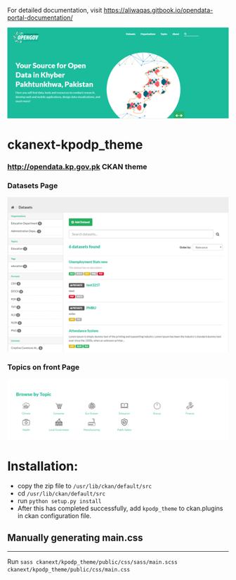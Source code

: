 For detailed documentation, visit https://aliwaqas.gitbook.io/opendata-portal-documentation/

![](./kpodp-header.PNG)
# ckanext-kpodp_theme

### http://opendata.kp.gov.pk CKAN theme


### Datasets Page
![](./kpodp-datasets.PNG)

### Topics on front Page
![](./kpodp-topics.PNG)

# Installation:
- copy the zip file to `/usr/lib/ckan/default/src`
- cd `/usr/lib/ckan/default/src`
- run ``` python setup.py install ```
- After this has completed successfully, add `kpodp_theme` to ckan.plugins in ckan configuration file.

## Manually generating main.css
----------------------------

Run `sass ckanext/kpodp_theme/public/css/sass/main.scss ckanext/kpodp_theme/public/css/main.css`

